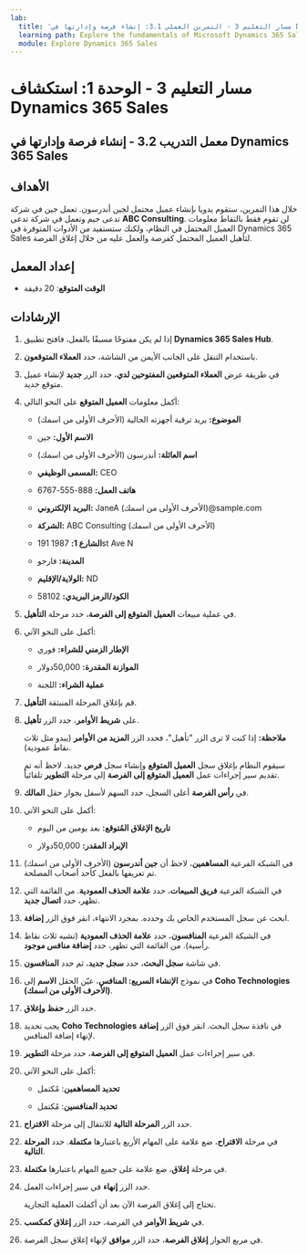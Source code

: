 ```yaml
---
lab:
  title: 'مسار التعليم 3 - التمرين العملي 3.1: إنشاء فرصة وإدارتها في Dynamics 365 Sales'
  learning path: Explore the fundamentals of Microsoft Dynamics 365 Sales
  module: Explore Dynamics 365 Sales
---
```



مسار التعليم 3 - الوحدة 1: استكشاف Dynamics 365 Sales
========================

## معمل التدريب 3.2 - إنشاء فرصة وإدارتها في Dynamics 365 Sales 

## الأهداف

خلال هذا التمرين، ستقوم يدويا بإنشاء عميل محتمل لجين أندرسون. تعمل جين في شركة تدعى جيم وتعمل في شركة تدعى **ABC Consulting**. لن تقوم فقط بالتقاط معلومات العميل المحتمل في النظام، ولكنك ستستفيد من الأدوات المتوفرة في Dynamics 365 Sales لتأهيل العميل المحتمل كفرصة والعمل عليه من خلال إغلاق الفرصة.

## إعداد المعمل

  - **الوقت المتوقع**: 20 دقيقة

## الإرشادات

1. إذا لم يكن مفتوحًا مسبقًا بالفعل، فافتح تطبيق **Dynamics 365 Sales Hub**.

2. باستخدام التنقل على الجانب الأيمن من الشاشة، حدد **العملاء المتوقعون**. 

3. في طريقة عرض **العملاء المتوقعين المفتوحين لدي**، حدد الزر **جديد** لإنشاء عميل متوقع جديد. 

4. أكمل معلومات **العميل المتوقع** على النحو التالي:

    - **الموضوع:** يريد ترقية أجهزته الحالية (الأحرف الأولى من اسمك)

    - **الاسم الأول:** جين

    - **اسم العائلة:** أندرسون (الأحرف الأولى من اسمك)

    - **المسمى الوظيفي:** CEO

    - **هاتف العمل:** 888-555-6767

    - **البريد الإلكتروني:** JaneA (الأحرف الأولى من اسمك)@sample.com

    - **الشركة:** ABC Consulting (الأحرف الأولى من اسمك)

    - **الشارع 1:** 1987 191st Ave N

    - **المدينة:** فارجو

    - **الولاية/الإقليم:** ND

    - **الكود/الرمز البريدي:** 58102

5. في عملية مبيعات **العميل المتوقع إلى الفرصة**، حدد مرحلة **التأهيل**.

6. أكمل على النحو الآتي:

    - **الإطار الزمني للشراء:** فوري

    - **الموازنة المقدرة:** 50,000دولار 

    - **عملية الشراء:** اللجنة

7. قم بإغلاق المرحلة المنبثقة **التأهيل**. 

8.  على **شريط الأوامر**، حدد الزر **تأهيل**. 

    **ملاحظة:** إذا كنت لا ترى الزر "تأهيل"، فحدد الزر **المزيد من الأوامر** (يبدو مثل ثلاث نقاط عمودية). 

    سيقوم النظام بإغلاق سجل **العميل المتوقع** وإنشاء سجل **فرص** جديد. لاحظ أنه تم تقديم سير إجراءات عمل **العميل المتوقع إلى الفرصة** إلى مرحلة **التطوير** تلقائياً. 

9. في **رأس الفرصة** أعلى السجل، حدد السهم لأسفل بجوار حقل **المالك**. 

10. أكمل على النحو الآتي:

    - **تاريخ الإغلاق المُتوقع:** بعد يومين من اليوم

    - **الإيراد المقدر:** 50,000دولار
    
11. في الشبكة الفرعية **المساهمين**، لاحظ أن **جين أندرسون** (الأحرف الأولى من اسمك) تم تعريفها بالفعل كأحد أصحاب المصلحة. 

12. في الشبكة الفرعية **فريق المبيعات**، حدد **علامة الحذف العمودية**. من القائمة التي تظهر، حدد **اتصال جديد**. 

13. ابحث عن سجل المستخدم الخاص بك وحدده. بمجرد الانتهاء، انقر فوق الزر **إضافة**. 

14. في الشبكة الفرعية **المنافسون**، حدد **علامة الحذف العمودية** (تشبه ثلاث نقاط رأسية). من القائمة التي تظهر، حدد **إضافة منافس موجود**. 

15. في شاشة **سجل البحث**، حدد **سجل جديد**، ثم حدد **المنافسون**.

16. في نموذج **الإنشاء السريع: المنافس**، عيّن الحقل **الاسم** إلى **Coho Technologies (الأحرف الأولى من اسمك)**.

17. حدد الزر **حفظ وإغلاق**.

18. يجب تحديد **Coho Technologies** في نافذة سجل البحث. انقر فوق الزر **إضافة** لإنهاء إضافة المنافس.

19. في سير إجراءات عمل **العميل المتوقع إلى الفرصة**، حدد مرحلة **التطوير**. 

20. أكمل على النحو الآتي: 

    - **تحديد المساهمين**: مُكتمل 

    - **تحديد المنافسين**: مُكتمل 

21. حدد الزر **المرحلة التالية** للانتقال إلى مرحلة **الاقتراح**. 

22. في مرحلة **الاقتراح**، ضع علامة على المهام الأربع باعتبارها **مكتملة**. حدد **المرحلة التالية**.

23. في مرحلة **إغلاق**، ضع علامة على جميع المهام باعتبارها **مكتملة**. 

24. حدد الزر **إنهاء** في سير إجراءات العمل. 

    تحتاج إلى إغلاق الفرصة الآن بعد أن أكملت العملية التجارية.

25. في **شريط الأوامر** في الفرصة، حدد الزر **إغلاق كمكسب**.

26. في مربع الحوار **إغلاق الفرصة**، حدد الزر **موافق** لإنهاء إغلاق سجل الفرصة. 

